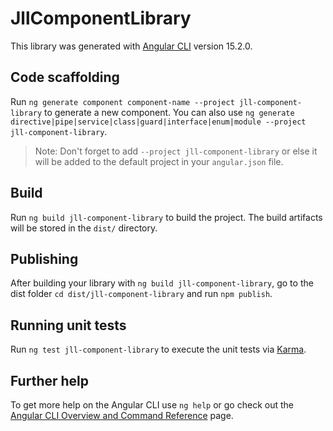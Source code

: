 # JllComponentLibrary

This library was generated with [Angular CLI](https://github.com/angular/angular-cli) version 15.2.0.

## Code scaffolding

Run `ng generate component component-name --project jll-component-library` to generate a new component. You can also use `ng generate directive|pipe|service|class|guard|interface|enum|module --project jll-component-library`.
> Note: Don't forget to add `--project jll-component-library` or else it will be added to the default project in your `angular.json` file. 

## Build

Run `ng build jll-component-library` to build the project. The build artifacts will be stored in the `dist/` directory.

## Publishing

After building your library with `ng build jll-component-library`, go to the dist folder `cd dist/jll-component-library` and run `npm publish`.

## Running unit tests

Run `ng test jll-component-library` to execute the unit tests via [Karma](https://karma-runner.github.io).

## Further help

To get more help on the Angular CLI use `ng help` or go check out the [Angular CLI Overview and Command Reference](https://angular.io/cli) page.
